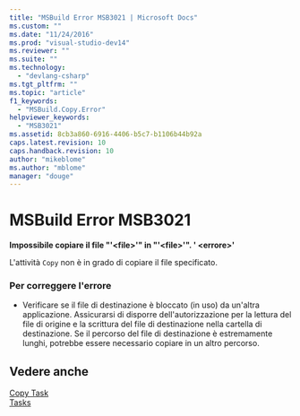 ```yaml
---
title: "MSBuild Error MSB3021 | Microsoft Docs"
ms.custom: ""
ms.date: "11/24/2016"
ms.prod: "visual-studio-dev14"
ms.reviewer: ""
ms.suite: ""
ms.technology: 
  - "devlang-csharp"
ms.tgt_pltfrm: ""
ms.topic: "article"
f1_keywords: 
  - "MSBuild.Copy.Error"
helpviewer_keywords: 
  - "MSB3021"
ms.assetid: 8cb3a860-6916-4406-b5c7-b1106b44b92a
caps.latest.revision: 10
caps.handback.revision: 10
author: "mikeblome"
ms.author: "mblome"
manager: "douge"
---
```

# MSBuild Error MSB3021
**Impossibile copiare il file "'\<file\>'" in "'\<file\>'". '  \<errore\>'**  
  
 L'attività `Copy` non è in grado di copiare il file specificato.  
  
### Per correggere l'errore  
  
-   Verificare se il file di destinazione è bloccato \(in uso\) da un'altra applicazione.  Assicurarsi di disporre dell'autorizzazione per la lettura del file di origine e la scrittura del file di destinazione nella cartella di destinazione.  Se il percorso del file di destinazione è estremamente lunghi, potrebbe essere necessario copiare in un altro percorso.  
  
## Vedere anche  
 [Copy Task](../msbuild/copy-task.md)   
 [Tasks](../msbuild/msbuild-tasks.md)